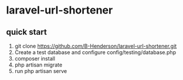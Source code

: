 # laravel-url-shortener

## quick start

1. git clone https://github.com/B-Henderson/laravel-url-shortener.git
2. Create a test database and configure config/testing/database.php
3. composer install
4. php artisan migrate
5. run php artisan serve

